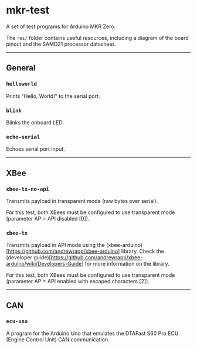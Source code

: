 # mkr-test

A set of test programs for Arduino MKR Zero.

The `res/` folder contains useful resources, including a diagram of the board pinout and the SAMD21 processor datasheet.

---

## General

### `helloworld`

Prints "Hello, World!" to the serial port.

### `blink`

Blinks the onboard LED.

### `echo-serial`

Echoes serial port input.

---

## XBee

### `xbee-tx-no-api`

Transmits payload in transparent mode (raw bytes over serial).

For this test, both XBees must be configured to use transparent mode (parameter AP = API disabled [0]).

### `xbee-tx`

Transmits payload in API mode using the (xbee-arduino)[https://github.com/andrewrapp/xbee-arduino] library.
Check the (developer guide)[https://github.com/andrewrapp/xbee-arduino/wiki/Developers-Guide] for more information on the library.

For this test, both XBees must be configured to use transparent mode (parameter AP = API enabled with escaped characters [2]).

---

## CAN

### `ecu-uno`

A program for the Arduino Uno that emulates the DTAFast S60 Pro ECU (Engine Control Unit) CAN communication.